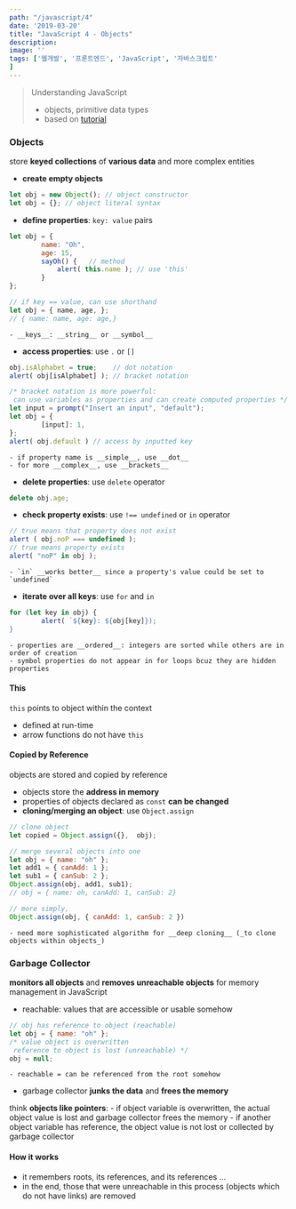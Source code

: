 ```yaml
---
path: "/javascript/4"
date: '2019-03-20'
title: "JavaScript 4 - Objects"
description: 
image: ''
tags: ['웹개발', '프론트엔드', 'JavaScript', '자바스크립트'
]
---
```

> Understanding JavaScript
> - objects, primitive data types
> - based on [tutorial](http://javascript.info/)

### Objects
store __keyed collections__ of __various data__ and more complex entities
- __create empty objects__
```js
let obj = new Object(); // object constructor
let obj = {}; // object literal syntax
```
- __define properties__: `key: value` pairs
```js
let obj = {
        name: "Oh", 
        age: 15,
        sayOh() {   // method
            alert( this.name ); // use 'this'
        }
};
```
```js
// if key == value, can use shorthand
let obj = { name, age, };
// { name: name, age: age,}
```
    - __keys__: __string__ or __symbol__
- __access properties__: use `.` or `[]`
```js
obj.isAlphabet = true;    // dot notation
alert( obj[isAlphabet] ); // bracket notation
```
```js
/* bracket notation is more powerful: 
 can use variables as properties and can create computed properties */
let input = prompt("Insert an input", "default");
let obj = {
        [input]: 1,
};
alert( obj.default ) // access by inputted key
```
    - if property name is __simple__, use __dot__
    - for more __complex__, use __brackets__
- __delete properties__: use `delete` operator
```js
delete obj.age;
```
- __check property exists__: use `!== undefined` or `in` operator
```js
// true means that property does not exist
alert ( obj.noP === undefined );
// true means property exists
alert( "noP" in obj );
```
    - `in` __works better__ since a property's value could be set to `undefined`
- __iterate over all keys__: use `for` and `in`
```js
for (let key in obj) {
        alert( `${key}: ${obj[key]});
}
```
    - properties are __ordered__: integers are sorted while others are in order of creation
    - symbol properties do not appear in for loops bcuz they are hidden properties

#### This
`this` points to object within the context
- defined at run-time
- arrow functions do not have `this`

#### Copied by Reference
objects are stored and copied by reference
- objects store the __address in memory__
- properties of objects declared as `const` __can be changed__
- __cloning/merging an object__: use `Object.assign`
```js
// clone object
let copied = Object.assign({},  obj);
```
```js
// merge several objects into one
let obj = { name: "oh" };
let add1 = { canAdd: 1 };
let sub1 = { canSub: 2 };
Object.assign(obj, add1, sub1);
// obj = { name: oh, canAdd: 1, canSub: 2}
```
```js
// more simply,
Object.assign(obj, { canAdd: 1, canSub: 2 })
```
    - need more sophisticated algorithm for __deep cloning__ (_to clone objects within objects_)

### Garbage Collector
__monitors all objects__ and __removes unreachable objects__ for memory management in JavaScript
- reachable: values that are accessible or usable somehow
```js
// obj has reference to object (reachable)
let obj = { name: "oh" };
/* value object is overwritten
 reference to object is lost (unreachable) */
obj = null;
```
    - reachable = can be referenced from the root somehow
- garbage collector __junks the data__ and __frees the memory__

think __objects like pointers__:
    - if object variable is overwritten, the actual object value is lost and garbage collector frees the memory
    - if another object variable has reference, the object value is not lost or collected by garbage collector

#### How it works
- it remembers roots, its references, and its references ...
- in the end, those that were unreachable in this process (objects which do not have links) are removed
